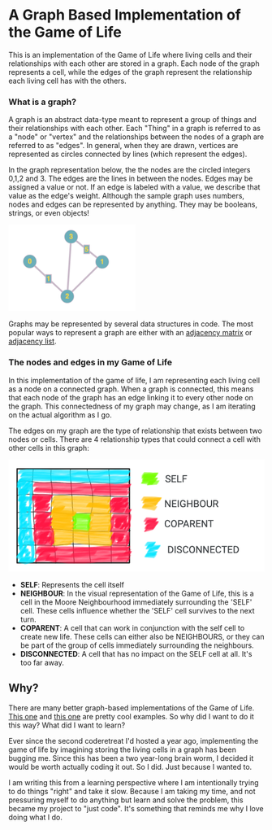# A Graph Based Implementation of the Game of Life

This is an implementation of the Game of Life where living cells and their relationships with each other are stored in a graph. Each node of the graph represents a cell, while the edges of the graph represent the relationship each living cell has with the others.

###  What is a graph?
A graph is an abstract data-type meant to represent a group of things and their relationships with each other. Each "Thing" in a graph is referred to as a "node" or "vertex" and the relationships between the nodes of a graph are referred to as "edges". In general, when they are drawn, vertices are represented as circles connected by lines (which represent the edges). 

In the graph representation below, the the nodes are the circled integers 0,1,2 and 3. The edges are the lines in between the nodes. Edges may be assigned a value or not. If an edge is labeled with a value, we describe that value as the edge's weight. Although the sample graph uses numbers, nodes and edges can be represented by anything. They may be booleans, strings, or even objects! 

![A picture of a graph with 4 nodes. The nodes are labelled 0, 1, 2, 3. Nodes 0 and 2 are connected by an edge labelled 1. Nodes 3 and 1 are connected by an edge labelled 5. Nodes 2 and 3 and nodes 2 and 1 are connected by an edge without a label](assets/images/sample_graph.png)

Graphs may be represented by several data structures in code. The most popular ways to represent a graph are either with an [adjacency matrix](https://en.wikipedia.org/wiki/Adjacency_matrix#:~:text=In%20graph%20theory%20and%20computer,with%20zeros%20on%20its%20diagonal.) or [adjacency list](https://en.wikipedia.org/wiki/Adjacency_list#:~:text=In%20graph%20theory%20and%20computer,for%20use%20in%20computer%20programs.).

### The nodes and edges in my Game of Life

In this implementation of the game of life, I am representing each living cell as a node on a connected graph. When a graph is connected, this means that each node of the graph has an edge linking it to every other node on the graph. This connectedness of my graph may change, as I am iterating on the actual algorithm as I go.

The edges on my graph are the type of relationship that exists between two nodes or cells. There are 4 relationship types that could connect a cell with other cells in this graph:

![A diagram showing the different cells of different relationship types and how they would be laid out on a Game of Life board](assets/images/edge_types.png)

- __SELF__: Represents the cell itself
- __NEIGHBOUR__: In the visual representation of the Game of Life, this is a cell in the Moore Neighbourhood immediately surrounding the 'SELF' cell. These cells influence whether the 'SELF' cell survives to the next turn.
- __COPARENT__: A cell that can work in conjunction with the self cell to create new life. These cells can either also be NEIGHBOURS, or they can be part of the group of cells immediately surrounding the neighbours.
- __DISCONNECTED__: A cell that has no impact on the SELF cell at all. It's too far away.

## Why?

There are many better graph-based implementations of the Game of Life. [This one](https://demonstrations.wolfram.com/VisualizingConwaysGameOfLife/) and [this one](https://en.wikipedia.org/wiki/Hashlife) are pretty cool examples. So why did I want to do it this way? What did I want to learn?

Ever since the second coderetreat I'd hosted a year ago, implementing the game of life by imagining storing the living cells in a graph has been bugging me. Since this has been a two year-long brain worm, I decided it would be worth actually coding it out. So I did. Just because I wanted to.

I am writing this from a learning perspective where I am intentionally trying to do things "right" and take it slow. Because I am taking my time, and not pressuring myself to do anything but learn and solve the problem, this became my project to "just code". It's something that reminds me why I love doing what I do.